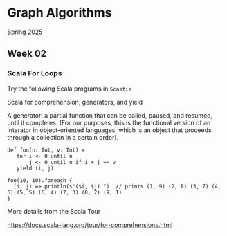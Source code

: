 # Graph Algorithms
Spring 2025

## Week 02

### Scala For Loops

Try the following Scala programs in `Scastie` 

Scala for comprehension, generators, and yield

A generator: a partial function that can be called, paused, and resumed, until it completes.
(For our purposes, this is the functional version of an interator in object-oriented languages, which is an object
that proceeds through a collection in a certain order).


```
def foo(n: Int, v: Int) =
   for i <- 0 until n
       j <- 0 until n if i + j == v
   yield (i, j)

foo(10, 10).foreach {
  (i, j) => println(s"($i, $j) ")  // prints (1, 9) (2, 8) (3, 7) (4, 6) (5, 5) (6, 4) (7, 3) (8, 2) (9, 1)
}
```

More details from the Scala Tour

https://docs.scala-lang.org/tour/for-comprehensions.html
